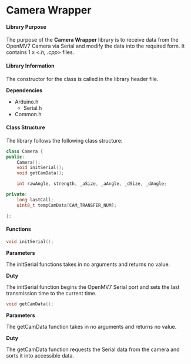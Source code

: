 # Camera Wrapper



#### Library Purpose

The purpose of the **Camera Wrapper** library is to receive data from the OpenMV7 Camera via Serial and modify the data into the required form. It contains 1 x <*.h, .cpp*> files.



#### Library Information

The constructor for the class is called in the library header file.

**Dependencies**

- Arduino.h
  - Serial.h
- Common.h



#### Class Structure

The library follows the following class structure:

```c++
class Camera {
public:
    Camera();
    void initSerial();
    void getCamData();

    int rawAngle, strength, _aSize, _aAngle, _dSize, _dAngle;

private:
    long lastCall;
    uint8_t tempCamData[CAM_TRANSFER_NUM];

};
```



#### Functions

```c++
void initSerial();
```

**Parameters**

The initSerial functions takes in no arguments and returns no value.



**Duty**

The initSerial function begins the OpenMV7 Serial port and sets the last transmission time to the current time.

```c++
void getCamData();
```

**Parameters**

The getCamData function takes in no arguments and returns no value.



**Duty**

The getCamData function requests the Serial data from the camera and sorts it into accessible data.